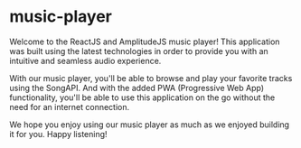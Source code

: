 # music-player

Welcome to the ReactJS and AmplitudeJS music player! This application was built using the latest technologies in order to provide you with an intuitive and seamless audio experience.

With our music player, you'll be able to browse and play your favorite tracks using the SongAPI. And with the added PWA (Progressive Web App) functionality, you'll be able to use this application on the go without the need for an internet connection.

We hope you enjoy using our music player as much as we enjoyed building it for you. Happy listening!